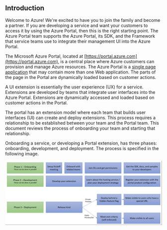 ## Introduction
   
Welcome to Azure! We're excited to have you to join the family and become a partner. If you are developing a service and want your customers to access it by using the Azure Portal, then this is the right starting point. The Azure Portal team supports the Azure Portal, its SDK, and the Framework that service teams use to integrate their management UI into the Azure Portal. 

The Microsoft Azure Portal, located at [https://portal.azure.com](https://portal.azure.com), is a central place where Azure customers can provision and manage Azure resources. The Azure Portal is a [single page application](portalfx-extensions-onboarding-glossary.md) that may contain more than one Web application. The parts of the page in the Portal are dynamically loaded based on customer actions.

A UI extension is essentially the user experience (UX) for a service. Extensions are developed by teams that integrate user interfaces into the Azure Portal. Extensions are dynamically accessed and loaded based on customer actions in the Portal.

The portal has an extension model where each team that builds user interfaces (UI) can create and deploy extensions. This process requires a relationship to be established between your team and the Portal team. This document reviews the process of onboarding your team and starting that relationship. 

Onboarding a service, or developing a Portal extension, has three phases: onboarding, development, and deployment. The process is specified in the following image.

![alt-text](../media/portalfx-extensions-onboarding/azure-onboarding.png "Azure Onboarding Process")